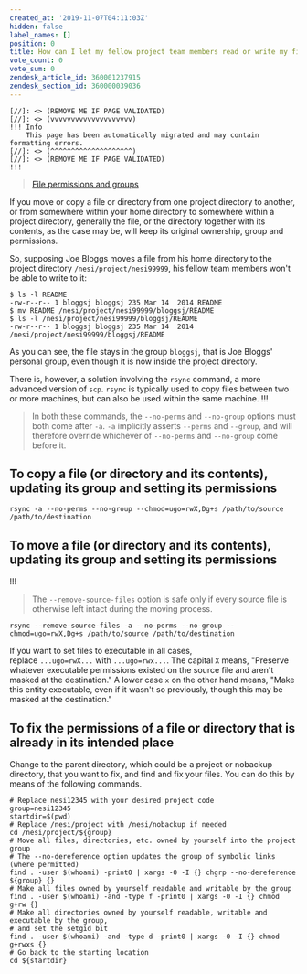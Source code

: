 ```yaml
---
created_at: '2019-11-07T04:11:03Z'
hidden: false
label_names: []
position: 0
title: How can I let my fellow project team members read or write my files?
vote_count: 0
vote_sum: 0
zendesk_article_id: 360001237915
zendesk_section_id: 360000039036
---
```



    [//]: <> (REMOVE ME IF PAGE VALIDATED)
    [//]: <> (vvvvvvvvvvvvvvvvvvvv)
    !!! Info
        This page has been automatically migrated and may contain formatting errors.
    [//]: <> (^^^^^^^^^^^^^^^^^^^^)
    [//]: <> (REMOVE ME IF PAGE VALIDATED)
    !!!
>
> [File permissions and
> groups](https://support.nesi.org.nz/hc/en-gb/articles/360000205435)

If you move or copy a file or directory from one project directory to
another, or from somewhere within your home directory to somewhere
within a project directory, generally the file, or the directory
together with its contents, as the case may be, will keep its original
ownership, group and permissions.

So, supposing Joe Bloggs moves a file from his home directory to the
project directory `/nesi/project/nesi99999`, his fellow team members
won't be able to write to it:

    $ ls -l README
    -rw-r--r-- 1 bloggsj bloggsj 235 Mar 14  2014 README
    $ mv README /nesi/project/nesi99999/bloggsj/README
    $ ls -l /nesi/project/nesi99999/bloggsj/README
    -rw-r--r-- 1 bloggsj bloggsj 235 Mar 14  2014 /nesi/project/nesi99999/bloggsj/README

As you can see, the file stays in the group `bloggsj`, that is Joe
Bloggs' personal group, even though it is now inside the project
directory.

There is, however, a solution involving the `rsync` command, a more
advanced version of `scp`. `rsync` is typically used to copy files
between two or more machines, but can also be used within the same
machine.
!!!
>
> In both these commands, the `--no-perms` and `--no-group` options must
> both come after `-a`. `-a` implicitly asserts `--perms` and `--group`,
> and will therefore override whichever
> of `--no-perms` and `--no-group` come before it.

## To copy a file (or directory and its contents), updating its group and setting its permissions

    rsync -a --no-perms --no-group --chmod=ugo=rwX,Dg+s /path/to/source /path/to/destination

## To move a file (or directory and its contents), updating its group and setting its permissions
!!!
>
> The `--remove-source-files` option is safe only if every source file
> is otherwise left intact during the moving process.

    rsync --remove-source-files -a --no-perms --no-group --chmod=ugo=rwX,Dg+s /path/to/source /path/to/destination

If you want to set files to executable in all cases,
replace `...ugo=rwX...` with `...ugo=rwx...`. The capital `X` means,
"Preserve whatever executable permissions existed on the source file and
aren't masked at the destination." A lower case `x` on the other hand
means, "Make this entity executable, even if it wasn't so previously,
though this may be masked at the destination."

## To fix the permissions of a file or directory that is already in its intended place

Change to the parent directory, which could be a project or nobackup
directory, that you want to fix, and find and fix your files. You can do
this by means of the following commands.

    # Replace nesi12345 with your desired project code
    group=nesi12345
    startdir=$(pwd)
    # Replace /nesi/project with /nesi/nobackup if needed
    cd /nesi/project/${group}
    # Move all files, directories, etc. owned by yourself into the project group
    # The --no-dereference option updates the group of symbolic links (where permitted)
    find . -user $(whoami) -print0 | xargs -0 -I {} chgrp --no-dereference ${group} {}
    # Make all files owned by yourself readable and writable by the group
    find . -user $(whoami) -and -type f -print0 | xargs -0 -I {} chmod g+rw {}
    # Make all directories owned by yourself readable, writable and executable by the group,
    # and set the setgid bit
    find . -user $(whoami) -and -type d -print0 | xargs -0 -I {} chmod g+rwxs {}
    # Go back to the starting location
    cd ${startdir}
